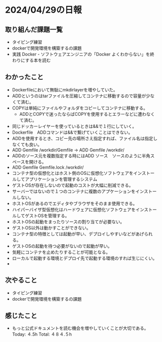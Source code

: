 # 2024/04/29の日報
## 取り組んだ課題一覧
* タイピング練習
*  dockerで開発環境を構築するの課題
*  実践 Docker - ソフトウェアエンジニアの「Docker よくわからない」を終わりにする本を読む
## わかったこと
* Dockerfileにおいて無駄にmkdirlayerを増やしていた。
* ADDというのはtarファイルを圧縮してコンテナに移動するので容量が少なくて済む。
* COPYは単純にファイルやフォルダをコピーしてコンテナに移動する。  
  *  ADDとCOPYで迷ったならばCOPYを使用するとエラーなどに遭わなくて済む。    
* 同じドッカーレイヤーを使っているときは&&で１行にしていく。
* Dockerfile　ADDコマンドは&&で繋げていくことはできない。
* ADDを使用するとき、コピー先の場所さえ指定すれば、ファイル名は指定しなくても良い。
 * ADD Gemfile /workdir/Gemfile → ADD Gemfile /workdir/
*  ADDのソース元を複数指定する時にはADD ソース　ソースのように半角スペースを開ける。
 * ADD Gemfile Gemfile.lock /workdir/
*  コンテナ型の仮想化とはホスト側のOSに仮想化ソフトウェアをインストールしてアプリケーションを管理するシステム
 * ゲストOSが存在しないので起動のコストが大幅に削減できる。
 * サーバーではないので１つのコンテナに複数のアプケーションをインストールしない。
 * ホストOSがあるのでエディタやブラウザをそのまま使用できる。
* ハイパーバイザ型仮想化はハードウェアに仮想化ソフトウェアをインストールしてゲストOSを管理する。
 * ホストOSの起動をまったりソースの割り当てが必要ない。
 * ゲストOS以外は動かすことができない。
* コンテナ型の特徴としては起動が早い、デプロイしやすいなどがあげられる。
 * ゲストOSの起動を待つ必要がないので起動が早い。
 * 気軽にコンテナを止めたりすることが可能となる。
 * ローカルで起動する環境とデプロイ先で起動する環境のすれば生じにくい。
 * 
## 次やること
* タイピング練習
* dockerで開発環境を構築するの課題
## 感じたこと
* もっと公式ドキュメントを読む機会を増やしていくことが大切である。
Today: ４.5h
Total: ４８４.５h
